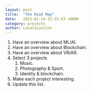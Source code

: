 ```yaml
---
layout: post
title:  "The Road Map"
date:   2023-01-14 22:35:43 +0000
category: projects
author: Localaization
---
```


1. Have an overview about ML/AI.  
2. Have an overview about Blockchain.  
3. Have an overview about VR/AR.  
4. Select 3 projects  
    1. Music.  
    2. Photography & Sport.  
    3. Identity & blockchain.  
5. Make each project interesting.  
6. Update this list.  

